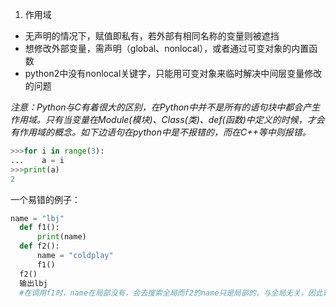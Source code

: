 1.  作用域

- 无声明的情况下，赋值即私有，若外部有相同名称的变量则被遮挡
- 想修改外部变量，需声明（global、nonlocal），或者通过可变对象的内置函数
- python2中没有nonlocal关键字，只能用可变对象来临时解决中间层变量修改的问题

*注意：Python与C有着很大的区别，在Python中并不是所有的语句块中都会产生作用域。只有当变量在Module(模块)、Class(类)、def(函数)中定义的时候，才会有作用域的概念。如下边语句在python中是不报错的，而在C++等中则报错。*

```python
>>>for i in range(3):
...    a = i
>>>print(a)
2
```

一个易错的例子：

```python
name = "lbj"
  def f1():
      print(name)
  def f2():
      name = "coldplay"
      f1()
  f2()
  输出lbj
  #在调用f1时，name在局部没有，会去搜索全局而f2的name只是局部的，与全局无关，因此输出lbj
```